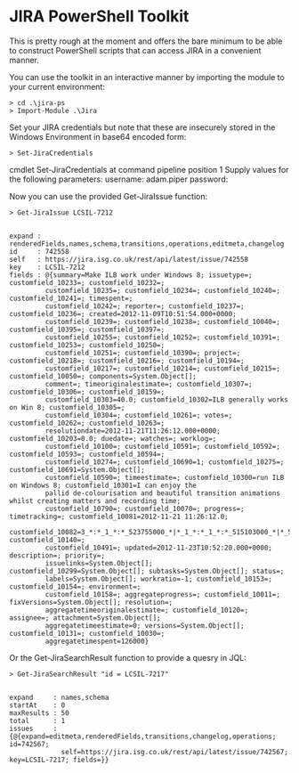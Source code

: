 # JIRA PowerShell Toolkit #

This is pretty rough at the moment and offers the bare minimum to be able to
construct PowerShell scripts that can access JIRA in a convenient manner.

You can use the toolkit in an interactive manner by importing the module to your
current environment:

    > cd .\jira-ps
    > Import-Module .\Jira

Set your JIRA credentials but note that these are insecurely stored in the Windows
Environment in base64 encoded form:

    > Set-JiraCredentials

cmdlet Set-JiraCredentials at command pipeline position 1
Supply values for the following parameters:
username: adam.piper
password:


Now you can use the provided Get-JiraIssue function:

    > Get-JiraIssue LCSIL-7212


    expand : renderedFields,names,schema,transitions,operations,editmeta,changelog
    id     : 742558
    self   : https://jira.isg.co.uk/rest/api/latest/issue/742558
    key    : LCSIL-7212
    fields : @{summary=Make ILB work under Windows 8; issuetype=; customfield_10233=; customfield_10232=;
             customfield_10235=; customfield_10234=; customfield_10240=; customfield_10241=; timespent=;
             customfield_10242=; reporter=; customfield_10237=; customfield_10236=; created=2012-11-09T10:51:54.000+0000;
             customfield_10239=; customfield_10238=; customfield_10040=; customfield_10395=; customfield_10397=;
             customfield_10255=; customfield_10252=; customfield_10391=; customfield_10253=; customfield_10250=;
             customfield_10251=; customfield_10390=; project=; customfield_10218=; customfield_10216=; customfield_10194=;
             customfield_10217=; customfield_10214=; customfield_10215=; customfield_10050=; components=System.Object[];
             comment=; timeoriginalestimate=; customfield_10307=; customfield_10306=; customfield_10159=;
             customfield_10303=40.0; customfield_10302=ILB generally works on Win 8; customfield_10305=;
             customfield_10304=; customfield_10261=; votes=; customfield_10262=; customfield_10263=;
             resolutiondate=2012-11-21T11:26:12.000+0000; customfield_10203=0.0; duedate=; watches=; worklog=;
             customfield_10100=; customfield_10591=; customfield_10592=; customfield_10593=; customfield_10594=;
             customfield_10274=; customfield_10690=1; customfield_10275=; customfield_10691=System.Object[];
             customfield_10590=; timeestimate=; customfield_10300=run ILB on Windows 8; customfield_10301=I can enjoy the
             pallid de-colourisation and beautiful transition animations whilst creating matters and recording time;
             customfield_10790=; customfield_10070=; progress=; timetracking=; customfield_10081=2012-11-21 11:26:12.0;
             customfield_10082=3_*:*_1_*:*_523755000_*|*_1_*:*_1_*:*_515103000_*|*_5_*:*_1_*:*_0; customfield_10140=;
             customfield_10491=; updated=2012-11-23T10:52:20.000+0000; description=; priority=;
             issuelinks=System.Object[]; customfield_10299=System.Object[]; subtasks=System.Object[]; status=;
             labels=System.Object[]; workratio=-1; customfield_10153=; customfield_10154=; environment=;
             customfield_10158=; aggregateprogress=; customfield_10011=; fixVersions=System.Object[]; resolution=;
             aggregatetimeoriginalestimate=; customfield_10120=; assignee=; attachment=System.Object[];
             aggregatetimeestimate=0; versions=System.Object[]; customfield_10131=; customfield_10030=;
             aggregatetimespent=126000}



Or the Get-JiraSearchResult function to provide a quesry in JQL:

    > Get-JiraSearchResult "id = LCSIL-7217"


    expand     : names,schema
    startAt    : 0
    maxResults : 50
    total      : 1
    issues     : {@{expand=editmeta,renderedFields,transitions,changelog,operations; id=742567;
                 self=https://jira.isg.co.uk/rest/api/latest/issue/742567; key=LCSIL-7217; fields=}}
